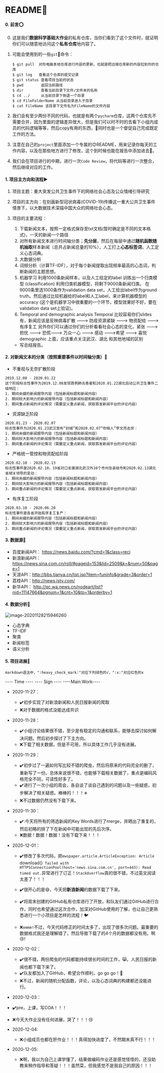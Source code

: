 # README:speech_balloon:

#### 0. 前言:o:

0. 这是我们**数据科学基础大作业**的私有仓库，当你们看到了这个文件时，就证明你们可以随意地访问这个**私有仓库**地内容了。

1. 可能会使用到的一些`git`:hibiscus:命令：

    ```wiki
    $ git pull	对你电脑本地仓库进行内容的更新，也就是把远端仓库新的内容拉到你的仓库
    $ git log	查看这个仓库的提交记录
    $ git status 查看项目当前的状态
    $ pwd		 返回当前路径
    $ dir 	 	 查看当前目录下文件/文件夹的名称
    $ cd ../     从当前目录下倒退一个目录
    $ cd FileFolderName 从当前目录进入子目录
    $ cat FileName 该目录下文件名为FileName的文件内容
    ```

2. 我们会有至少两份不同的代码，也就是有两个`pycharm`仓库，这两个仓库先不需要合并，因为里面的逻辑差异很大，但是我们可以时不时的去看下小组内成员的代码逻辑等等，然后copy有用的东西，:triangular_flag_on_post:同时也是一个督促自己完成既定工作的方法。

3. 注意在自己的`project`里面添加一个专属的:blush:README，用来记录你每天的工作内容，以及在那些地方进行了修改，这个到时候也能在报告中添加进去:watermelon:。

4. 我们会在项目进行的中期，进行一次`Code Review`，将代码等进行一次整合，然后继续对应的工作。

#### 1. 项目主方向和流程:arrow_forward:

1. 项目主题：重大突发公共卫生事件下的网络社会心态及公众情绪引导研究
2. 项目的主方向：在刻画新型冠状病毒(COVID-19)传播这一重大公共卫生事件情景下，以大数据技术深描中国大众的网络社会心态。

3. 项目的主要流程：

    1. 下载新闻文本，按照一定格式保存至txt文档(暂时确定是不同的文本格式)，一天的新闻一个路径
    2. 对所有新闻文本进行时间轴分类；**先分层**，然后在每层中通过**随机函数随机抽取**样本新闻（总共占新闻总量的10%），人工打上**心态标签词**，人工定义心态词典。
    3. 大数据分析
    4. 词频分析（计算TF-IDF），对于每个新闻提取出现频率最高的心态词，判断新闻的主题思想。
    5. 机器学习
        利用1000条新闻样本，以及人工给定的label 训练出一个归类模型 (classification)
        利用归类机器模型，将剩下9000条新闻归类。
        在9000条里选1000条作为validation data set，人工给出label作为ground truth。然后通过比较机器给的label和人工label，来计算机器模型的accuracy (这个是机器学习中很重要的一个环节，模型效果好不好，要在validation data set上验证)。
    6. Temporal and demographic analysis
        Temporal 比较容易你们slides有，新闻应该是反映病毒扩散 ---> 防疫资源紧缺 ---> 物资配给 ---> 有序复工
        另外你们可以通过你们的分析看看社会心态的变化，紧张 ---> 担忧 ---> 恐慌---> 万众一心 ---> 感动 --->希望 ---> 喜悦
        demographic 上面，应该重点关注武汉、湖北 和其他地域的区别

    * 写总结报告。

#### 2. 对新闻文本的分类（按照重要事件以时间轴分类）:bookmark:

* 不重视与无奈扩散阶段

```wiki
2019.12.08 - 2020.01.22
这个阶段标志性事件为2019.12.08发现首例肺炎患者和2020.01.22湖北启动公共卫生事件二级响应：
1. 期间央媒的新闻报导内容（包括新闻标题和新闻内容）
2. 期间较大影响力的新闻报导内容（包括新闻标题和新闻内容）
3. 期间重点新闻的评论情况（需要定义重点新闻，获取首发新闻平台的评论内容）
```

* 资源缺乏阶段

```wiki
2020.01.23 - 2020.02.07
标志性事件为2020.01.23武汉宣布“封城”和2020.02.07“吹哨人”李文亮去世：
1. 期间央媒的新闻报导内容（包括新闻标题和新闻内容）
2. 期间较大影响力的新闻报导内容（包括新闻标题和新闻内容）
3. 期间重点新闻的评论情况（需要定义重点新闻，获取首发新闻平台的评论内容）
```

* 严格统一管控和物资配给阶段

```wiki
2020.02.10 - 2020.02.13
标志性事件是2020.02.10，19省对口支援湖北武汉外16个市州及县级市和2020.02.13湖北省相关领导的变动：
1. 期间央媒的新闻报导内容（包括新闻标题和新闻内容）
2. 期间较大影响力的新闻报导内容（包括新闻标题和新闻内容）
3. 期间重点新闻的评论情况（需要定义重点新闻，获取首发新闻平台的评论内容）
```

* 有序复工阶段

```wiki
2020.03.10 - 2020.06.20
标志性事件是各省开始有序复工复产：
1. 期间央媒的新闻报导内容（包括新闻标题和新闻内容）
2. 期间较大影响力的新闻报导内容（包括新闻标题和新闻内容）
3. 期间重点新闻的评论情况（需要定义重点新闻，获取首发新闻平台的评论内容）
```

#### 3. 数据源:link:

* 百度新闻API： https://news.baidu.com/?cmd=1&class=reci
* 新浪新闻API： https://news.sina.com.cn/roll/#pageid=153&lid=2509&k=&num=50&page=1 
* 天涯API：http://bbs.tianya.cn/list.jsp?item=funinfo&grade=3&order=1 
* 荔枝API：http://news.jstv.com/ 
* 新华API： http://qc.wa.news.cn/nodeart/list?nid=11147664&pgnum=1&cnt=10&tp=1&orderby=1 

#### 4. 数据分析:red_circle:

![image-20201128215946260](C:\Users\hewei\AppData\Roaming\Typora\typora-user-images\image-20201128215946260.png)

* 心态字典
* TF-IDF
* 聚类
* 新闻标签
* 语义分析

#### 5. 项目进展:beginner:

`markdown语法中，":heavy_check_mark:"对应下列绿色的√，":x:"对应红色的x`

---- Time ----	---- Sign ----	----Main Work----

* 2020-11-27：
  
    *  :heavy_check_mark:初步实现了对新浪新闻和人民日报新闻的爬取
    * :x:对于数据的格式没能达成共识
* 2020-11-28：

    * :heavy_check_mark:小组讨论结果很不错，至少是有稳定的沟通和联系，能够去探讨如何解决问题。然后初步探讨了下主方向。
    * :x:下载了相关数据，但是不可用，所以具体工作几乎没有进展。
* 2020-11-29：

    * :heavy_check_mark:初步过了一遍如何写比较不错的爬虫，然后将原来的代码完全的删了，重新写了一份。总体来说很不错，也能够下载相关数据了，重点是编码风格完全不同，可读性好多了。
    * :heavy_check_mark:进行了一次小组的周会，各自谈了谈自己遇到的问题以及一些疑惑，初步解决了相关疑惑。棒棒的！！！:airplane:
    * :x:不过数据仍然没有下载下来。
* 2020-11-30：

    * :heavy_check_mark::今天将所有的筛选新闻的Key Words​进行了merge，并晒出了重复的，然后初略的排了下在新闻中可能出现的先后次序。
    * :x:数据！数据！数据！没有下载下来！！！
* 2020-12-01：

    * :heavy_check_mark:修改了多次代码，把`ewspaper.article.ArticleException: Article `download()` failed with HTTPSConnectionPool(host='news.sina.com.cn', port=443): Read timed out.`异常进行了订正！`StackOverflow`真的很不错，不过英文阅读太差了！！！

    * :heavy_check_mark:很开心的是:smile:，今天把**新浪新闻**的数据下载了下来。
    * :heavy_check_mark:将周末创建的GitHub私有仓库进行了开放，和队友们通过GitHub进行合作，同时也希望通过这次合作，加深对GitHub使用的了解，也让自己更熟悉进行一个小项目是怎样的流程！:bird:
    * :x:`​emmm!`不过，今天代码修正的时间太多了，出现了很多次问题。最重要的数据格式我还是理解错了，然后导致下载了的4个月的数据都没有用。啊:cry:!
* 2020-12-02：
    * :heavy_check_mark:很不错，两份爬虫的代码都能持续很长时间的工作，:smile_cat:。人民日报的新闻也都下载下来了。
    * :heavy_check_mark:队友都加入了GitHub，希望合作顺利，go go go！:black_flag:
    * :x:不过，新闻的随机分配函数，评论，以及心态词典的构建都还没能进行。
* 2020-12-03：
* :heavy_check_mark:pre，上课，写COA！！！
  
* :x:今天大作业没有任何进展，哭了！！！:cry:
* 2020-12-04:

  * :x:小组成员也都在肝作业！！！真得加快进度了，不然期末真不行！！！
* 2020-12-05:

  * :x:啊，我以为自己上课学懂了，结果做编码作业还是感觉怪怪的，还没助教来稍作指导和答疑！！！虽然菜，但我感觉不是我自己的原因！！！